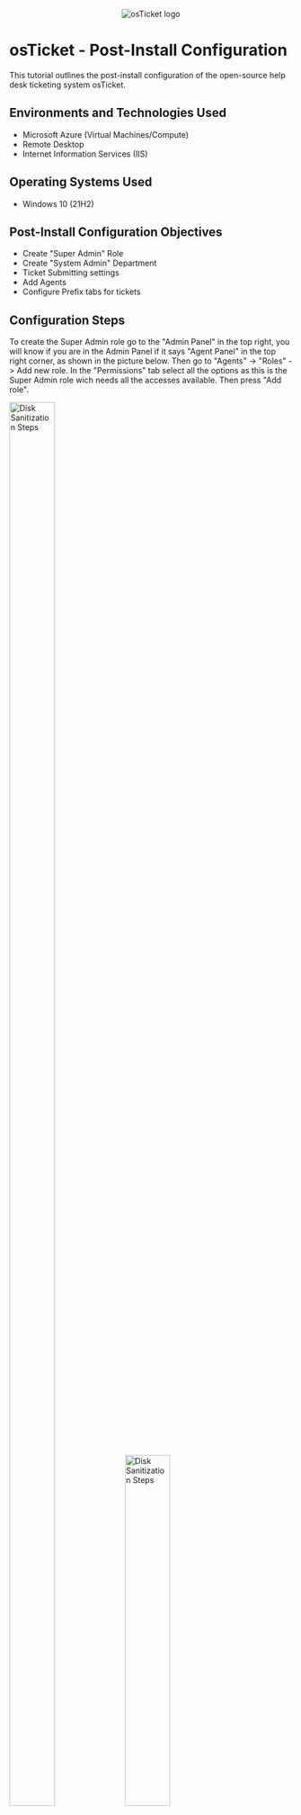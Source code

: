 <p align="center">
<img src="https://i.imgur.com/Clzj7Xs.png" alt="osTicket logo"/>
</p>

<h1>osTicket - Post-Install Configuration</h1>
This tutorial outlines the post-install configuration of the open-source help desk ticketing system osTicket.<br />

<h2>Environments and Technologies Used</h2>

- Microsoft Azure (Virtual Machines/Compute)
- Remote Desktop
- Internet Information Services (IIS)

<h2>Operating Systems Used </h2>

- Windows 10</b> (21H2)

<h2>Post-Install Configuration Objectives</h2>

- Create "Super Admin" Role
- Create "System Admin" Department
- Ticket Submitting settings
- Add Agents
- Configure Prefix tabs for tickets

<h2>Configuration Steps</h2>

<p>
  <p>
To create the Super Admin role go to the "Admin Panel" in the top right, you will know if you are in the Admin Panel if it says "Agent Panel" in the top right corner, as shown in the picture below. Then go to "Agents" -> "Roles" -> Add new role. In the "Permissions" tab select all the options as this is the Super Admin role wich needs all the accesses available. Then press "Add role".
</p>
<p>
<img src="https://i.imgur.com/hGhqipO.png" height="80%" width="40%" alt="Disk Sanitization Steps"/>
<img src="https://i.imgur.com/VwoYk4R.png" height="40%" width="40%" alt="Disk Sanitization Steps"/>
</p>

<br />
<p>
Now to add Departments, go to the Departments tab like the picture below and click "Add New Department" and add "Level 1 Support" & "Level 2 Support" or what other departments you would want/need.
</p>
<p>
<img src="https://i.imgur.com/nImbIcq.png" height="40%" width="40%" alt="Disk Sanitization Steps"/>
  <img src="https://i.imgur.com/aTJMz6k.png" height="40%" width="40%" alt="Disk Sanitization Steps"/>
</p>
<br />

<p>
Now we need to make it so people dont have to login to the ticketing system to be able to submit a ticket. Go to Admin Panel -> Settings -> Users and make sure Registration Required is not selected, unless you want it to be required.
</p>
<p>
<img src="https://i.imgur.com/FUwZBCD.png" height="40%" width="40%" alt="Disk Sanitization Steps"/>
</p>
<br />

<p>
Now we need to create some agents that can work cases for us, to do this go to Admin Panel -> Agents -> Add New and just fill in the information needed for the agents. Then go to the Access tab and select the Department the Agent should belong to and his permissions.
</p>
<p>
<img src="https://i.imgur.com/genQpOW.png" height="40%" width="40%" alt="Disk Sanitization Steps"/>
  <img src="https://i.imgur.com/yishdcb.png" height="40%" width="40%" alt="Disk Sanitization Steps"/>
</p>
<p>Now we have creater two agents "Jim" & "John" and assigned them to their departments</p>
<img src="https://i.imgur.com/uKsdAmQ.png" height="60%" width="60%" alt="Disk Sanitization Steps"/>
<br />

<p>
In this Helpdesk we will use SLA in our ticket system. To set this up go to Admin Panel -> Manage -> SLA "Add New SLA Plan. Lets add 3 different SLA with the settings set up by the organization or manager.
</p>
<p>
<img src="https://i.imgur.com/OdrK7QF.png" height="40%" width="40%" alt="Disk Sanitization Steps"/>
<img src="https://i.imgur.com/jeNrBet.png" height="40%" width="40%" alt="Disk Sanitization Steps"/>
  <img src="https://i.imgur.com/jNyH10w.png" height="40%" width="40%" alt="Disk Sanitization Steps"/>
</p>
<br />

<p>
Final thing to do now is add Prefix to the tickets to help aid the end users to filter easier what their problems are. To do this go to Admin Panel -> Manage -> Help Topics
  Lets add 3 Help Topics: Business Critical, Equipment Request, Password Reset.
</p>
<p>
<img src="https://i.imgur.com/72vE9xR.png" height="40%" width="40%" alt="Disk Sanitization Steps"/>
  <img src="https://i.imgur.com/oOfaxiC.png" height="40%" width="40%" alt="Disk Sanitization Steps"/>
</p>
<br />
